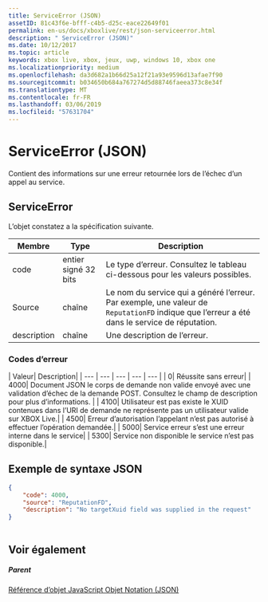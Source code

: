 ```yaml
---
title: ServiceError (JSON)
assetID: 81c43f6e-bfff-c4b5-d25c-eace22649f01
permalink: en-us/docs/xboxlive/rest/json-serviceerror.html
description: " ServiceError (JSON)"
ms.date: 10/12/2017
ms.topic: article
keywords: xbox live, xbox, jeux, uwp, windows 10, xbox one
ms.localizationpriority: medium
ms.openlocfilehash: da3d682a1b66d25a12f21a93e9596d13afae7f90
ms.sourcegitcommit: b034650b684a767274d5d88746faeea373c8e34f
ms.translationtype: MT
ms.contentlocale: fr-FR
ms.lasthandoff: 03/06/2019
ms.locfileid: "57631704"
---
```

# <a name="serviceerror-json"></a>ServiceError (JSON)
Contient des informations sur une erreur retournée lors de l’échec d’un appel au service. 
<a id="ID4EN"></a>

 
## <a name="serviceerror"></a>ServiceError
 
L’objet constatez a la spécification suivante.
 
| Membre| Type| Description| 
| --- | --- | --- | 
| code| entier signé 32 bits | Le type d’erreur. Consultez le tableau ci-dessous pour les valeurs possibles. | 
| Source| chaîne | Le nom du service qui a généré l’erreur. Par exemple, une valeur de <code>ReputationFD</code> indique que l’erreur a été dans le service de réputation. | 
| description| chaîne| Une description de l’erreur. | 
 
<a id="ID4EBC"></a>

 
### <a name="error-codes"></a>Codes d’erreur
 
| Valeur| Description| 
| --- | --- | --- | --- | --- | 
| 0| Réussite sans erreur| 
| 4000| Document JSON le corps de demande non valide envoyé avec une validation d’échec de la demande POST. Consultez le champ de description pour plus d’informations. | 
| 4100| Utilisateur est pas existe le XUID contenues dans l’URI de demande ne représente pas un utilisateur valide sur XBOX Live.| 
| 4500| Erreur d’autorisation l’appelant n’est pas autorisé à effectuer l’opération demandée.| 
| 5000| Service erreur s’est une erreur interne dans le service| 
| 5300| Service non disponible le service n’est pas disponible.| 
   
<a id="ID4EQE"></a>

 
## <a name="sample-json-syntax"></a>Exemple de syntaxe JSON
 

```json
{
    "code": 4000,
    "source": "ReputationFD",
    "description": "No targetXuid field was supplied in the request"
}
    
```

  
<a id="ID4EZE"></a>

 
## <a name="see-also"></a>Voir également
 
<a id="ID4E2E"></a>

 
##### <a name="parent"></a>Parent 

[Référence d’objet JavaScript Objet Notation (JSON)](atoc-xboxlivews-reference-json.md)

   